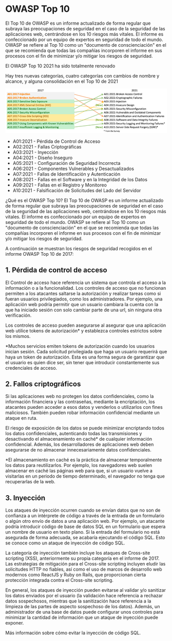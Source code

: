 # OWASP Top 10

El Top 10 de OWASP es un informe actualizado de forma regular que subraya las preocupaciones de seguridad en el caso de la seguridad de las aplicaciones web, centrándose en los 10 riesgos más vitales. El informe es confeccionado por un equipo de expertos en seguridad de todo el mundo. OWASP se refiere al Top 10 como un "documento de conscienciación" en el que se recomienda que todas las compañías incorporen el informe en sus procesos con el fin de minimizar y/o mitigar los riesgos de seguridad.

El OWASP Top 10 2021 ha sido totalmente renovado

Hay tres nuevas categorías, cuatro categorías con cambios de nombre y alcance, y alguna consolidación en el Top 10 de 2021

![image alt](https://github.com/jaiderospina/DevSecOps2025/blob/ceea590765f4e59aef1bd3a2540c03a7fe51d1d2/OWASP/Grupo4/OWANSP_TOP10.png)

- A01:2021 - Pérdida de Control de Acceso
- A02:2021 - Fallas Criptográficas
- A03:2021 - Inyección
- A04:2021 - Diseño Inseguro
- A05:2021 - Configuración de Seguridad Incorrecta
- A06:2021 - Componentes Vulnerables y Desactualizados
- A07:2021 - Fallas de Identificación y Autenticación 
- A08:2021 - Fallas en el Software y en la Integridad de los Datos
- A09:2021 - Fallas en el Registro y Monitoreo
- A10:2021 - Falsificación de Solicitudes del Lado del Servidor

¿Qué es el OWASP Top 10?
El Top 10 de OWASP es un informe actualizado de forma regular que subraya las preocupaciones de seguridad en el caso de la seguridad de las aplicaciones web, centrándose en los 10 riesgos más vitales. El informe es confeccionado por un equipo de expertos en seguridad de todo el mundo. OWASP se refiere al Top 10 como un "documento de conscienciación" en el que se recomienda que todas las compañías incorporen el informe en sus procesos con el fin de minimizar y/o mitigar los riesgos de seguridad.
 
A continuación se muestran los riesgos de seguridad recogidos en el informe OWASP Top 10 de 2017:

## 1. Pérdida de control de acceso
El Control de acceso hace referencia un sistema que controla el acceso a la información o a la funcionalidad. Los controles de acceso que no funcionan permiten a los atacantes saltarse la autorización y realizar tareas como si fueran usuarios privilegiados, como los administradores. Por ejemplo, una aplicación web podría permitir que un usuario cambiara la cuenta con la que ha iniciado sesión con solo cambiar parte de una url, sin ninguna otra verificación.

Los controles de acceso pueden asegurarse al asegurar que una aplicación web utilice tokens de autorización* y establezca controles estrictos sobre los mismos.

*Muchos servicios emiten tokens de autorización cuando los usuarios inician sesión. Cada solicitud privilegiada que haga un usuario requerirá que haya un token de autorización. Esta es una forma segura de garantizar que el usuario es quien dice ser, sin tener que introducir constantemente sus credenciales de acceso.

## 2. Fallos criptográficos
Si las aplicaciones web no protegen los datos confidenciales, como la información financiera y las contraseñas, mediante la encriptación, los atacantes pueden acceder a esos datos y venderlos o utilizarlos con fines maliciosos. También pueden robar información confidencial mediante un ataque en ruta.

El riesgo de exposición de los datos se puede minimizar encriptando todos los datos confidenciales, autenticando todas las transmisiones y desactivando el almacenamiento en caché* de cualquier información confidencial. Además, los desarrolladores de aplicaciones web deben asegurarse de no almacenar innecesariamente datos confidenciales.

*El almacenamiento en caché es la práctica de almacenar temporalmente los datos para reutilizarlos. Por ejemplo, los navegadores web suelen almacenar en caché las páginas web para que, si un usuario vuelve a visitarlas en un periodo de tiempo determinado, el navegador no tenga que recuperarlas de la web.

## 3. Inyección
Los ataques de inyección ocurren cuando se envían datos que no son de confianza a un intérprete de código a través de la entrada de un formulario o algún otro envío de datos a una aplicación web. Por ejemplo, un atacante podría introducir código de base de datos SQL en un formulario que espera un nombre de usuario en texto plano. Si la entrada del formulario no está asegurada de forma adecuada, se acabaría ejecutando el código SQL. Esto se conoce como un ataque de inyección de código SQL.

La categoría de inyección también incluye los ataques de Cross-site scripting (XSS), anteriormente su propia categoría en el informe de 2017. Las estrategias de mitigación para el Cross-site scripting incluyen eludir las solicitudes HTTP no fiables, así como el uso de marcos de desarrollo web modernos como ReactJS y Ruby on Rails, que proporcionan cierta protección integrada contra el Cross-site scripting.

En general, los ataques de inyección pueden evitarse al validar y/o sanitizar los datos enviados por el usuario (la validación hace referencia a rechazar datos sospechosos, mientras que la sanitización hace referencia a la limpieza de las partes de aspecto sospechoso de los datos). Además, un administrador de una base de datos puede configurar unos controles para minimizar la cantidad de información que un ataque de inyección puede exponer.

Más información sobre cómo evitar la inyección de código SQL.

